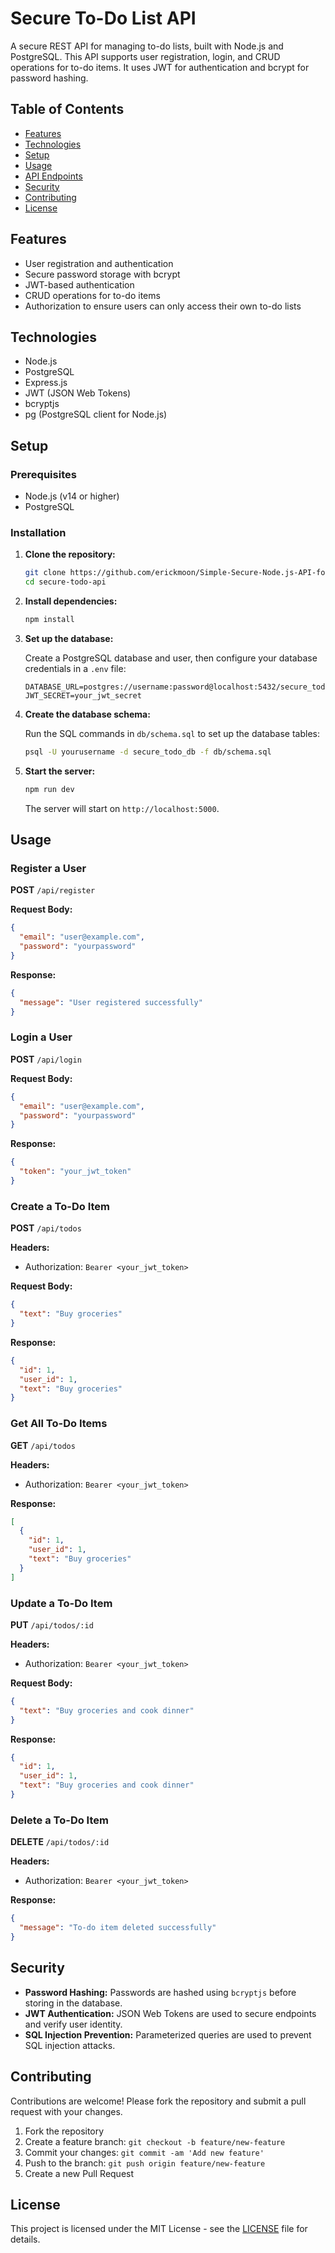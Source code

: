 # Secure To-Do List API

A secure REST API for managing to-do lists, built with Node.js and PostgreSQL. This API supports user registration, login, and CRUD operations for to-do items. It uses JWT for authentication and bcrypt for password hashing.

## Table of Contents

- [Features](#features)
- [Technologies](#technologies)
- [Setup](#setup)
- [Usage](#usage)
- [API Endpoints](#api-endpoints)
- [Security](#security)
- [Contributing](#contributing)
- [License](#license)

## Features

- User registration and authentication
- Secure password storage with bcrypt
- JWT-based authentication
- CRUD operations for to-do items
- Authorization to ensure users can only access their own to-do lists

## Technologies

- Node.js
- PostgreSQL
- Express.js
- JWT (JSON Web Tokens)
- bcryptjs
- pg (PostgreSQL client for Node.js)

## Setup

### Prerequisites

- Node.js (v14 or higher)
- PostgreSQL

### Installation

1. **Clone the repository:**

   ```bash
   git clone https://github.com/erickmoon/Simple-Secure-Node.js-API-for-a-todo-list-app
   cd secure-todo-api
   ```

2. **Install dependencies:**

   ```bash
   npm install
   ```

3. **Set up the database:**

   Create a PostgreSQL database and user, then configure your database credentials in a `.env` file:

   ```plaintext
   DATABASE_URL=postgres://username:password@localhost:5432/secure_todo_db
   JWT_SECRET=your_jwt_secret
   ```

4. **Create the database schema:**

   Run the SQL commands in `db/schema.sql` to set up the database tables:

   ```bash
   psql -U yourusername -d secure_todo_db -f db/schema.sql
   ```

5. **Start the server:**

   ```bash
   npm run dev
   ```

   The server will start on `http://localhost:5000`.

## Usage

### Register a User

**POST** `/api/register`

**Request Body:**

```json
{
  "email": "user@example.com",
  "password": "yourpassword"
}
```

**Response:**

```json
{
  "message": "User registered successfully"
}
```

### Login a User

**POST** `/api/login`

**Request Body:**

```json
{
  "email": "user@example.com",
  "password": "yourpassword"
}
```

**Response:**

```json
{
  "token": "your_jwt_token"
}
```

### Create a To-Do Item

**POST** `/api/todos`

**Headers:**

- Authorization: `Bearer <your_jwt_token>`

**Request Body:**

```json
{
  "text": "Buy groceries"
}
```

**Response:**

```json
{
  "id": 1,
  "user_id": 1,
  "text": "Buy groceries"
}
```

### Get All To-Do Items

**GET** `/api/todos`

**Headers:**

- Authorization: `Bearer <your_jwt_token>`

**Response:**

```json
[
  {
    "id": 1,
    "user_id": 1,
    "text": "Buy groceries"
  }
]
```

### Update a To-Do Item

**PUT** `/api/todos/:id`

**Headers:**

- Authorization: `Bearer <your_jwt_token>`

**Request Body:**

```json
{
  "text": "Buy groceries and cook dinner"
}
```

**Response:**

```json
{
  "id": 1,
  "user_id": 1,
  "text": "Buy groceries and cook dinner"
}
```

### Delete a To-Do Item

**DELETE** `/api/todos/:id`

**Headers:**

- Authorization: `Bearer <your_jwt_token>`

**Response:**

```json
{
  "message": "To-do item deleted successfully"
}
```

## Security

- **Password Hashing:** Passwords are hashed using `bcryptjs` before storing in the database.
- **JWT Authentication:** JSON Web Tokens are used to secure endpoints and verify user identity.
- **SQL Injection Prevention:** Parameterized queries are used to prevent SQL injection attacks.

## Contributing

Contributions are welcome! Please fork the repository and submit a pull request with your changes.

1. Fork the repository
2. Create a feature branch: `git checkout -b feature/new-feature`
3. Commit your changes: `git commit -am 'Add new feature'`
4. Push to the branch: `git push origin feature/new-feature`
5. Create a new Pull Request

## License

This project is licensed under the MIT License - see the [LICENSE](LICENSE) file for details.
